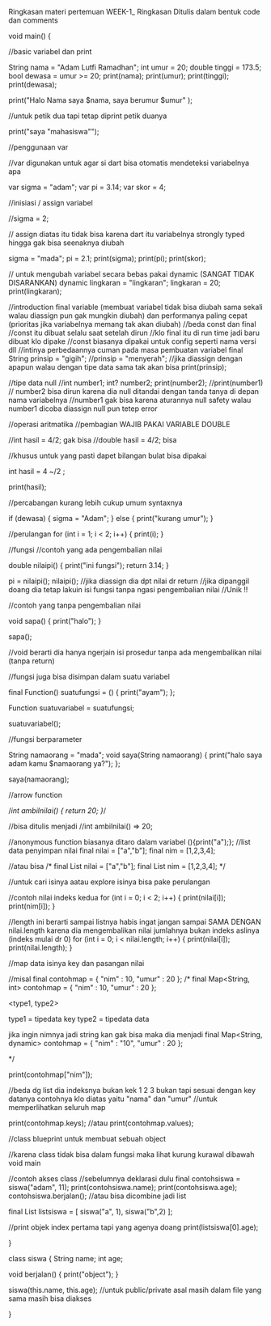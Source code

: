 Ringkasan materi pertemuan WEEK-1_
Ringkasan Ditulis dalam bentuk code dan comments

void main() {

  //basic variabel dan print
  
  String nama = "Adam Lutfi Ramadhan";
  int umur = 20;
  double tinggi = 173.5;
  bool dewasa = umur >= 20;
  print(nama);
  print(umur);
  print(tinggi);
  print(dewasa);


  print("Halo Nama saya $nama, saya berumur $umur" );

  //untuk petik dua tapi tetap diprint petik duanya
  
  print("saya \"mahasiswa\"");

  //penggunaan var
  
  //var digunakan untuk agar si dart bisa otomatis mendeteksi variabelnya apa
  
  var sigma = "adam";
  var pi = 3.14;
  var skor = 4;

  //inisiasi / assign variabel
  
  //sigma = 2;
  
  // assign diatas itu tidak bisa karena dart itu variabelnya strongly typed hingga gak bisa seenaknya diubah
  
  sigma = "mada";
  pi = 2.1;
  print(sigma);
  print(pi);
  print(skor);

  // untuk mengubah variabel secara bebas pakai dynamic (SANGAT TIDAK DISARANKAN)
  dynamic lingkaran = "lingkaran";
  lingkaran = 20;
  print(lingkaran);

  //introduction final variable (membuat variabel tidak bisa diubah sama sekali walau diassign pun gak mungkin diubah) dan performanya paling cepat (prioritas jika variabelnya memang tak akan diubah)
  //beda const dan final
  //const itu dibuat selalu saat setelah dirun
  //klo final itu di run time jadi baru dibuat klo dipake
  //const biasanya dipakai untuk config seperti nama versi dll
  //intinya perbedaannya cuman pada masa pembuatan variabel
  final String prinsip = "gigih";
  //prinsip = "menyerah";
  //jika diassign dengan apapun walau dengan tipe data sama tak akan bisa
  print(prinsip);

  //tipe data null
  //int number1;
  int? number2;
  print(number2);
  //print(number1)
  // number2 bisa dirun karena dia null ditandai dengan tanda tanya di depan nama variabelnya
  //number1 gak bisa karena aturannya null safety walau number1 dicoba diassign null pun tetep error


  //operasi aritmatika
  //pembagian WAJIB PAKAI VARIABLE DOUBLE

  //int hasil = 4/2; gak bisa
  //double hasil = 4/2; bisa

  //khusus untuk yang pasti dapet bilangan bulat bisa dipakai

  int hasil = 4 ~/2 ;

  print(hasil);

  //percabangan kurang lebih cukup umum syntaxnya

  if (dewasa) {
    sigma = "Adam";
  } else {
    print("kurang umur");
  }

  //perulangan
  for (int i = 1; i < 2; i++) {
    print(i);
  }

  //fungsi
  //contoh yang ada pengembalian nilai

  double nilaipi() {
    print("ini fungsi");
    return 3.14;
  }

  pi = nilaipi();
  nilaipi();
  //jika diassign dia dpt nilai dr return
  //jika dipanggil doang dia tetap lakuin isi fungsi tanpa ngasi pengembalian nilai
  //Unik !!

  //contoh yang tanpa pengembalian nilai

  void sapa() {
    print("halo");
  }

  sapa();
  
  //void berarti dia hanya ngerjain isi prosedur tanpa ada mengembalikan nilai (tanpa return)

  //fungsi juga bisa disimpan dalam suatu variabel

  final Function() suatufungsi = () {
    print("ayam");
  };

  Function suatuvariabel = suatufungsi;

  suatuvariabel();

  //fungsi berparameter

  String namaorang = "mada";
  void saya(String namaorang) {
    print("halo saya adam kamu $namaorang ya?");
  };

  saya(namaorang);

  //arrow function

  /*int ambilnilai() {
    return 20;
  }*/

  //bisa ditulis menjadi
  //int ambilnilai() => 20;

  //anonymous function biasanya ditaro dalam variabel
  (){print("a");};
  //list data penyimpan nilai
  final nilai = ["a","b"];
  final nim = [1,2,3,4];
  
  //atau bisa
  /*
  final List<String> nilai = ["a","b"];
  final List<int> nim = [1,2,3,4];
  */

  //untuk cari isinya aatau explore isinya bisa pake perulangan

  //contoh nilai indeks kedua
  for (int i = 0; i < 2; i++) {
    print(nilai[i]);
    print(nim[i]);
  }

  //length ini berarti sampai listnya habis ingat jangan sampai SAMA DENGAN nilai.length karena dia mengembalikan nilai jumlahnya bukan indeks aslinya (indeks mulai dr 0)
  for (int i = 0; i < nilai.length; i++) {
    print(nilai[i]);
    print(nilai.length);
  }

  //map data isinya key dan pasangan nilai

  //misal
  final contohmap = {
    "nim" : 10,
    "umur" : 20
  };
  /*
  final Map<String, int> contohmap = {
    "nim" : 10,
    "umur" : 20
  };

  <type1, type2>

  type1 = tipedata key
  type2 = tipedata data

  jika ingin nimnya jadi string kan gak bisa maka dia menjadi
  final Map<String, dynamic> contohmap = {
    "nim" : "10",
    "umur" : 20
  };

  */



  print(contohmap["nim"]);

  //beda dg list dia indeksnya bukan kek 1 2 3 bukan tapi sesuai dengan key datanya contohnya klo diatas yaitu "nama" dan "umur"
  //untuk memperlihatkan seluruh map

  print(contohmap.keys);
  //atau
  print(contohmap.values);

  //class blueprint untuk membuat sebuah object

  //karena class tidak bisa dalam fungsi maka lihat kurung kurawal dibawah void main

  //contoh akses class
  //sebelumnya deklarasi dulu
  final contohsiswa = siswa("adam", 11);
  print(contohsiswa.name);
  print(contohsiswa.age);
  contohsiswa.berjalan();
  //atau bisa dicombine jadi list

  final List<siswa> listsiswa = [
    siswa("a", 1),
    siswa("b",2)
  ];

  //print objek index pertama tapi yang agenya doang
  print(listsiswa[0].age);



}

class siswa {
  String name;
  int age;

  void berjalan() {
    print("object");
  }

  siswa(this.name, this.age);
  //untuk public/private asal masih dalam file yang sama masih bisa diakses

}
